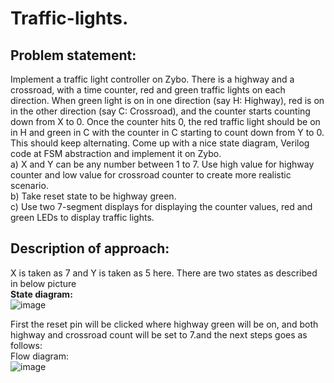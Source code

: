 # Traffic-lights.

## Problem statement:
Implement a traffic light controller on Zybo. There is a highway and a crossroad, with a time counter, red and green traffic lights on each direction. When green light is on in one direction (say H: Highway), red is on in the other direction (say C: Crossroad), and the counter starts counting down from X to 0. Once the counter hits 0, the red traffic light should be on in H and green in C with the counter in C starting to count down from Y to 0. This should keep alternating. Come up with a nice state diagram, Verilog code at FSM abstraction and implement it on Zybo. <br/>
a) X and Y can be any number between 1 to 7. Use high value for highway counter and low value for crossroad counter to create more realistic scenario. <br/>
b) Take reset state to be highway green. <br/>
c) Use two 7-segment displays for displaying the counter values, red and green LEDs to display traffic lights. <br/>


## Description of approach:
X is taken as 7 and Y is taken as 5 here. There are two states as described in below picture <br/>
**State diagram:** <br/>
![image](https://github.com/112101011/Traffic-lights./assets/111628378/fbfdb097-058b-47f9-987c-66910eddf844)

First the reset pin will be clicked where highway green will be on, and both highway and crossroad count will be set to 7.and the next steps goes as follows: <br/>
Flow diagram: <br/>
![image](https://github.com/112101011/Traffic-lights./assets/111628378/31f25d6c-ae70-4e61-a9fa-d5741b1027d0)



